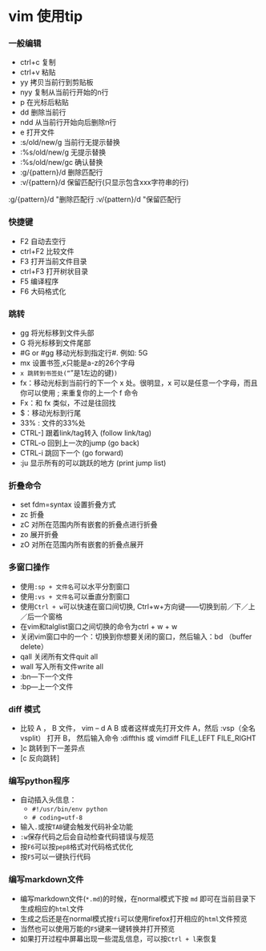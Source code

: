 # vim 使用tip

### 一般编辑
- ctrl+c 复制
- ctrl+v 粘贴
- yy 拷贝当前行到剪贴板
- nyy 复制从当前行开始的n行
- p 在光标后粘贴
- dd 删除当前行
- ndd 从当前行开始向后删除n行
- e <file> 打开文件
- :s/old/new/g 当前行无提示替换
- :%s/old/new/g 无提示替换
- :%s/old/new/gc 确认替换
- :g/{pattern}/d  删除匹配行
- :v/{pattern}/d  保留匹配行(只显示包含xxx字符串的行)

:g/{pattern}/d "删除匹配行 
:v/{pattern}/d "保留匹配行

### 快捷键
- F2 自动去空行
- ctrl+F2 比较文件
- F3 打开当前文件目录
- ctrl+F3 打开树状目录
- F5 编译程序
- F6 大码格式化

### 跳转
- gg 将光标移到文件头部
- G  将光标移到文件尾部
- #G or #gg 移动光标到指定行#. 例如: 5G
- mx 设置书签,x只能是a-z的26个字母
- `x 跳转到书签处(“`”是1左边的键)`)`
- fx：移动光标到当前行的下一个 x 处。很明显，x 可以是任意一个字母，而且你可以使用 ; 来重复你的上一个 f 命令
- Fx：和 fx 类似，不过是往回找
- $：移动光标到行尾
- 33% : 文件的33%处
- CTRL-] 跟着link/tag转入 (follow link/tag)
- CTRL-o 回到上一次的jump (go back)
- CTRL-i 跳回下一个 (go forward)
- :ju 显示所有的可以跳跃的地方 (print jump list)

### 折叠命令
- set fdm=syntax 设置折叠方式
- zc 折叠
- zC 对所在范围内所有嵌套的折叠点进行折叠
- zo 展开折叠
- zO 对所在范围内所有嵌套的折叠点展开

### 多窗口操作

- 使用`:sp + 文件名`可以水平分割窗口
- 使用`:vs + 文件名`可以垂直分割窗口
- 使用`Ctrl + w`可以快速在窗口间切换, Ctrl+w+方向键——切换到前／下／上／后一个窗格
- 在vim和talglist窗口之间切换的命令为ctrl + w + w
- 关闭vim窗口中的一个：切换到你想要关闭的窗口，然后输入：bd （buffer delete）
- qall 关闭所有文件quit all
- wall 写入所有文件write all
- :bn—下一个文件
- :bp—上一个文件

### diff 模式
- 比较 A ， B 文件， vim – d A B 或者这样或先打开文件 A，然后 :vsp（全名vsplit） 打开 B，
然后输入命令 :diffthis 或 vimdiff   FILE_LEFT FILE_RIGHT
- ]c 跳转到下一差异点
- [c 反向跳转]

### 编写python程序
- 自动插入头信息：
    - `#!/usr/bin/env python`
    - `# coding=utf-8`
- 输入`.`或按`TAB`键会触发代码补全功能
- `:w`保存代码之后会自动检查代码错误与规范
- 按`F6`可以按`pep8`格式对代码格式优化
- 按`F5`可以一键执行代码


### 编写markdown文件
- 编写markdown文件(`*.md`)的时候，在normal模式下按 `md` 即可在当前目录下生成相应的`html`文件
- 生成之后还是在normal模式按`fi`可以使用firefox打开相应的`html`文件预览
- 当然也可以使用万能的`F5`键来一键转换并打开预览
- 如果打开过程中屏幕出现一些混乱信息，可以按`Ctrl + l`来恢复

